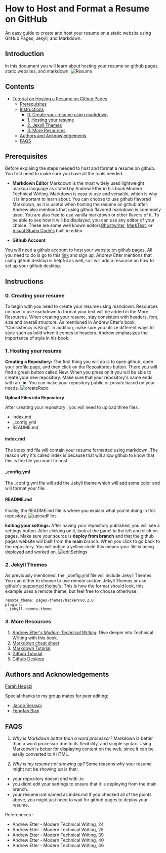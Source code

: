 # How to Host and Format a Resume on GitHub

An easy guide to create and host your resume on a static website using GitHub Pages, Jekyll, and Markdown.

## Introduction 
In this document you will learn about hosting your resume on github pages, static websites, and markdown. 
![Resume](https://media.giphy.com/media/v1.Y2lkPTc5MGI3NjExZm1kdjI3ZWh1b3YzcGFrdHR3bGhpZDBtaGVsamFxZmYxbzNjcmdldSZlcD12MV9pbnRlcm5hbF9naWZfYnlfaWQmY3Q9Zw/8HZ1wmshxbz0995Pa3/giphy.gif)

## Contents
- [Tutorial on Hosting a Resume on Github Pages](#tutorial-on-hosting-a-resume-on-github-pages)
  - [Prerequisites](#prerequisites)
  - [Instructions](#instructions)
    - [0. Create your resume using markdown](#0-create-your-resume)
    - [1. Hosting your resume](#1-host-your-resume)
    - [2. Jekyll Themes](#2-jekyll-themes)
    - [3. More Resources](#3-more-resources)
  - [Authors and Acknowledgements](#authors-and-acknowledgements)
  - [FAQS](#faqs)

  
## Prerequisites
  Before explainig the steps needed to host and format a resume on github. You first need to make sure you have all the tools needed.
  - **Markdown Editor** 
  Markdown is the most widely used lightweight markup language as stated by Andrew Etter in his book Modern Technical Writing. Markdown is easy to use and versatile, which is why it is important to learn about. You can choose to use github flavored Markdown, as it is useful when hosting the resume on github after. Andrew also mentions that using github flavored markdown is commonly used. You are also free to use vanilla markdown or other flavors of it. To be able to see how it will be displayed, you can use any editor of your choice. These are some well known editors[Ghostwriter](https://ghostwriter.kde.org/), [MarkText](https://github.com/marktext/marktext), or [Visual Studio Code's](https://code.visualstudio.com/) built in editor. 

  - **Github Account** 
      
  You will need a github account to host your website on github pages. All you need to do is go to this [link](https://github.com/) and sign up. Andrew Etter mentions that using github desktop is helpful as well, so I will add a resource on how to set up your github desktop.


## Instructions
### 0. Creating your resume

To begin with you need to create your resume using markdown. Resources on how to use markdown to format your text will be added in the More Resources.
When creating your resume, stay consistent with headers, font, size and overall structure. As mentioned in Andrew Etter's book, "Consistency is King". In addition, make sure you utilize different ways to style such as bold when it comes to headers. Andrew emphasizes the importance of style in his book.
### 1. Hosting your resume

**Creating a Repository:**
The first thing you will do is to open github, open your profile page, and then click on the Repositories button. There you will find a green button called New. When you press on it you will be able to create your new repository. Make sure that your repository's name ends with an **.io**. You can make your repository public or private based on your needs.
![createRepo](https://media.giphy.com/media/v1.Y2lkPTc5MGI3NjExc2VqYnBodHpodzY4bnA2ZWh3azF5eHFwYXVyeDlwZmNxM2lhbGcwdSZlcD12MV9pbnRlcm5hbF9naWZfYnlfaWQmY3Q9Zw/xEcRFSZlp7nK6nF2YG/giphy.gif)

**Upload Files into Repository**

After creating your repository , you will need to upload three files. 
  - index.md 
  - _config.yml 
  - README.md 

#### index.md
The index.md file will contain your resume formatted using markdown. The reason why it's called index is because that will allow github to know that this is the file you want to host.

#### _config.yml
The _config.yml file will add the Jekyll theme which will add some color and will format your file.

#### README.md
Finally, the README.md file is where you explain what you're doing in this repository.
![uploadFiles](https://media.giphy.com/media/v1.Y2lkPTc5MGI3NjExdTNienBhenpiMGh4dHZoeWRraGJvaHFydmtyZzI0emJzMmI2eTFhcSZlcD12MV9pbnRlcm5hbF9naWZfYnlfaWQmY3Q9Zw/pVUXcnF9bS1zKxArmB/giphy.gif)


**Editing your settings:**
After having your repository published, you will see a settings button. After clicking on it, look at the panel to the left and click on pages. Make sure your source is **deploy from branch** and that the github pages website will built from the **main** branch. When you click to go back to the repository. You will notice a yellow circle this means your file is being deployed and worked on.
![editSettings](https://media.giphy.com/media/v1.Y2lkPTc5MGI3NjExa3RiM3IyNTZmNWhsbGJ5aXRqYjBqcmJ0bTVyYXcyYmVhYWg3eXU1biZlcD12MV9pbnRlcm5hbF9naWZfYnlfaWQmY3Q9Zw/nVsGlp49Th0AsnxO0B/giphy.gif)

### 2. Jekyll Themes

As previously mentioned, the _config.yml file will include Jekyll Themes. You can either to choose to use remote custom Jekyll Themes or use github's [supported theme's](https://pages.github.com/themes/). 
This is how the format should look, this example uses a remote theme, but feel free to choose otheriwse:

```
remote_theme: pages-themes/hacker@v0.2.0
plugins:
- jekyll-remote-theme 
```

### 3. More Resources
1. [Andrew Etter's *Modern Technical Writing*](https://www.amazon.com/Modern-Technical-Writing-Introduction-Documentation-ebook/dp/B01A2QL9SS): Dive deeper into Technical Writing with this book.
2. [Markdown cheat sheet](https://github.com/adam-p/markdown-here/wiki/Markdown-Cheatsheet)
3. [Markdown Tutorial](https://www.markdowntutorial.com/)
4. [Github Tutorial](https://docs.github.com/en/get-started/start-your-journey/hello-world)
5. [Github Desktop](https://desktop.github.com/)

## Authors and Acknowledgements
[Farah Hegazi](https://github.com/farahhegazi)

Special thanks to my group mates for peer editing:
- [Jacob Seraspi](https://github.com/jacobseraspi)
- [Fengfan Bian]()

## FAQS
1. *Why is Markdown better than a word processor?*
Markdown is better than a word processor due to its flexibility, and simple syntax. Using Markdown is better for displaying content on the web, since it can be easily converted to XHTML.

2. *Why is my resume not showing up?*
Some reasons why your resume might not be showing up is that:
- your repository doesnt end with .io
- you didnt edit your settings to ensure that it is deploying from the main branch.
- your resume isnt named as index.md
If you checked all of the points above, you might just need to wait for github pages to deploy your resume.

Refereneces :
- Andrew Etter - Modern Technical Writing, 24
- Andrew Etter - Modern Technical Writing, 25
- Andrew Etter - Modern Technical Writing, 39
- Andrew Etter - Modern Technical Writing, 40
- Andrew Etter - Modern Technical Writing, 46


